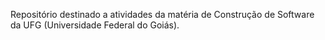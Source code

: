 Repositório destinado a atividades da matéria de Construção de Software da UFG (Universidade Federal do Goiás).

